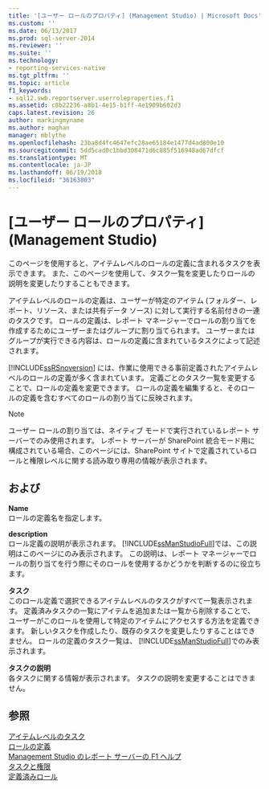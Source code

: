```yaml
---
title: '[ユーザー ロールのプロパティ] (Management Studio) | Microsoft Docs'
ms.custom: ''
ms.date: 06/13/2017
ms.prod: sql-server-2014
ms.reviewer: ''
ms.suite: ''
ms.technology:
- reporting-services-native
ms.tgt_pltfrm: ''
ms.topic: article
f1_keywords:
- sql12.swb.reportserver.userroleproperties.f1
ms.assetid: c8b22236-a8b1-4e15-b1ff-4e1909b602d3
caps.latest.revision: 26
author: markingmyname
ms.author: maghan
manager: mblythe
ms.openlocfilehash: 23ba8d4fc4647efc28ae65184e1477d4ad800e10
ms.sourcegitcommit: 5dd5cad0c1bbd308471d6c885f516948ad67dfcf
ms.translationtype: MT
ms.contentlocale: ja-JP
ms.lasthandoff: 06/19/2018
ms.locfileid: "36163803"
---
```

# <a name="user-role-properties-management-studio"></a>[ユーザー ロールのプロパティ]\(Management Studio)
  このページを使用すると、アイテムレベルのロールの定義に含まれるタスクを表示できます。 また、このページを使用して、タスク一覧を変更したりロールの説明を変更したりすることもできます。  
  
 アイテムレベルのロールの定義は、ユーザーが特定のアイテム (フォルダー、レポート、リソース、または共有データ ソース) に対して実行する名前付きの一連のタスクです。 ロールの定義は、レポート マネージャーでロールの割り当てを作成するためにユーザーまたはグループに割り当てられます。 ユーザーまたはグループが実行できる内容は、ロールの定義に含まれているタスクによって記述されます。  
  
 [!INCLUDE[ssRSnoversion](../../includes/ssrsnoversion-md.md)] には、作業に使用できる事前定義されたアイテムレベルのロールの定義が多く含まれています。 定義ごとのタスク一覧を変更することで、ロールの定義を変更できます。 ロールの定義を編集すると、そのロールの定義を含むすべてのロールの割り当てに反映されます。  
  
> [!NOTE]  
>  ユーザー ロールの割り当ては、ネイティブ モードで実行されているレポート サーバーでのみ使用されます。 レポート サーバーが SharePoint 統合モード用に構成されている場合、このページには、SharePoint サイトで定義されているロールと権限レベルに関する読み取り専用の情報が表示されます。  
  
## <a name="options"></a>および  
 **Name**  
 ロールの定義名を指定します。  
  
 **description**  
 ロール定義の説明が表示されます。 [!INCLUDE[ssManStudioFull](../../includes/ssmanstudiofull-md.md)]では、この説明はこのページにのみ表示されます。 この説明は、レポート マネージャーでロールの割り当てを行う際にそのロールを使用するかどうかを判断するのに役立ちます。  
  
 **タスク**  
 このロール定義で選択できるアイテムレベルのタスクがすべて一覧表示されます。 定義済みタスクの一覧にアイテムを追加または一覧から削除することで、ユーザーがこのロールを使用して特定のアイテムにアクセスする方法を定義できます。 新しいタスクを作成したり、既存のタスクを変更したりすることはできません。 ロールの定義のタスク一覧は、 [!INCLUDE[ssManStudioFull](../../includes/ssmanstudiofull-md.md)]でのみ表示されます。  
  
 **タスクの説明**  
 各タスクに関する情報が表示されます。 タスクの説明を変更することはできません。  
  
## <a name="see-also"></a>参照  
 [アイテムレベルのタスク](../security/tasks-and-permissions-item-level-tasks.md)   
 [ロールの定義](../security/role-definitions.md)   
 [Management Studio のレポート サーバーの F1 ヘルプ](report-server-in-management-studio-f1-help.md)   
 [タスクと権限](../security/tasks-and-permissions.md)   
 [定義済みロール](../security/role-definitions-predefined-roles.md)  
  
  